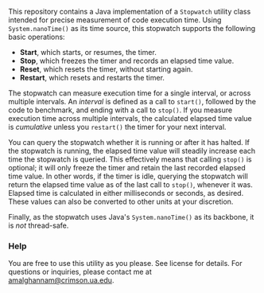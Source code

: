 This repository contains a Java implementation of a ```Stopwatch``` utility class intended for precise measurement of code execution time. 
Using ```System.nanoTime()``` as its time source, this stopwatch supports the following basic operations:

- **Start**, which starts, or resumes, the timer. 
- **Stop**, which freezes the timer and records an elapsed time value. 
- **Reset**, which resets the timer, without starting again. 
- **Restart**, which resets and restarts the timer. 

The stopwatch can measure execution time for a single interval, or across multiple intervals. An *interval* is defined as a call to 
```start()```, followed by the code to benchmark, and ending with a call to ```stop()```. If you measure execution time across multiple 
intervals, the calculated elapsed time value is *cumulative* unless you ```restart()``` the timer for your next interval. 

You can query the stopwatch whether it is running or after it has halted. If the stopwatch is running, the elapsed time value will 
steadily increase each time the stopwatch is queried. This effectively means that calling ```stop()``` is optional; it will only freeze 
the timer and retain the last recorded elapsed time value. In other words, if the timer is idle, querying the stopwatch 
will return the elapsed time value as of the last call to ```stop()```, whenever it was. Elapsed time is calculated in either milliseconds or seconds, as desired. These values can also be converted to other units at your discretion. 

Finally, as the stopwatch uses Java's ```System.nanoTime()``` as its backbone, it is *not* thread-safe. 

### Help 
You are free to use this utility as you please. See license for details. For questions or inquiries, please contact me at 
amalghannam@crimson.ua.edu. 
